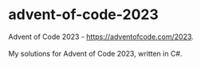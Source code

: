# advent-of-code-2023
Advent of Code 2023 - https://adventofcode.com/2023.
<br/>
<br/>
My solutions for Advent of Code 2023, written in C#.
